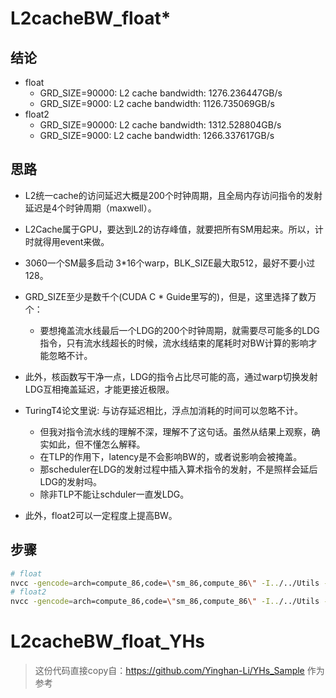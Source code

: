 # L2cacheBW_float*
## 结论
- float
  - GRD_SIZE=90000: L2 cache bandwidth: 1276.236447GB/s
  - GRD_SIZE=9000: L2 cache bandwidth: 1126.735069GB/s
- float2
  - GRD_SIZE=90000: L2 cache bandwidth: 1312.528804GB/s
  - GRD_SIZE=9000: L2 cache bandwidth: 1266.337617GB/s
## 思路
- L2统一cache的访问延迟大概是200个时钟周期，且全局内存访问指令的发射延迟是4个时钟周期（maxwell）。
- L2Cache属于GPU，要达到L2的访存峰值，就要把所有SM用起来。所以，计时就得用event来做。
- 3060一个SM最多启动 3*16个warp，BLK_SIZE最大取512，最好不要小过128。
- GRD_SIZE至少是数千个(CUDA C * Guide里写的)，但是，这里选择了数万个：
  - 要想掩盖流水线最后一个LDG的200个时钟周期，就需要尽可能多的LDG指令，只有流水线超长的时候，流水线结束的尾耗时对BW计算的影响才能忽略不计。
- 此外，核函数写干净一点，LDG的指令占比尽可能的高，通过warp切换发射LDG互相掩盖延迟，才能更接近极限。

- TuringT4论文里说: 与访存延迟相比，浮点加消耗的时间可以忽略不计。
  - 但我对指令流水线的理解不深，理解不了这句话。虽然从结果上观察，确实如此，但不懂怎么解释。
  - 在TLP的作用下，latency是不会影响BW的，或者说影响会被掩盖。
  - 那scheduler在LDG的发射过程中插入算术指令的发射，不是照样会延后LDG的发射吗。
  - 除非TLP不能让schduler一直发LDG。

- 此外，float2可以一定程度上提高BW。
## 步骤
~~~bash
# float
nvcc -gencode=arch=compute_86,code=\"sm_86,compute_86\" -I../../Utils -L /usr/local/cuda/lib64 -l cuda -o res/L2cacheBW_float L2cacheBW_float.cu
# float2
nvcc -gencode=arch=compute_86,code=\"sm_86,compute_86\" -I../../Utils -L /usr/local/cuda/lib64 -l cuda -o res/L2cacheBW_float2 L2cacheBW_float2.cu
~~~



# L2cacheBW_float_YHs
> 这份代码直接copy自：https://github.com/Yinghan-Li/YHs_Sample 作为参考